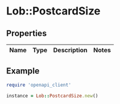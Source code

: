 # Lob::PostcardSize

## Properties

| Name | Type | Description | Notes |
| ---- | ---- | ----------- | ----- |

## Example

```ruby
require 'openapi_client'

instance = Lob::PostcardSize.new()
```

